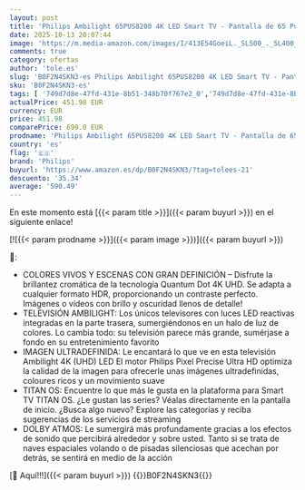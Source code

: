 ```yaml
---
layout: post
title: 'Philips Ambilight 65PUS8200 4K LED Smart TV - Pantalla de 65 Pulgadas con Plataforma Titan OS  Pixel Precise Ultra HD y Sonido Dolby Atmos - Funciona con Alexa y con el Asistente de Voz de Google'
date: 2025-10-13 20:07:44
image: 'https://m.media-amazon.com/images/I/413E54GoeiL._SL500_._SL400_.jpg'
comments: true
category: ofertas
author: 'tole.es'
slug: 'B0F2N4SKN3-es Philips Ambilight 65PUS8200 4K LED Smart TV - Pantalla de...'
sku: 'B0F2N4SKN3-es'
tags: [ '749d7d8e-47fd-431e-8b51-348b70f767e2_0','749d7d8e-47fd-431e-8b51-348b70f767e2_6901','Arborist Merchandising Root','Electrónica','Self Service','Special Features Stores','TV, vídeo y home cinema','Televisores','Top Brands Tech Selection','Top Brands Tech TVs','alexa','philips','🇪🇸', ]
actualPrice: 451.98 EUR
currency: EUR
price: 451.98
comparePrice: 699.0 EUR
prodname: 'Philips Ambilight 65PUS8200 4K LED Smart TV - Pantalla de 65 Pulgadas con Plataforma Titan OS  Pixel Precise Ultra HD y Sonido Dolby Atmos - Funciona con Alexa y con el Asistente de Voz de Google'
country: 'es'
flag: '🇪🇸'
brand: 'Philips'
buyurl: 'https://www.amazon.es/dp/B0F2N4SKN3/?tag=tolees-21'
descuento: '35.34'
average: '590.49'
---
```


En este momento está [{{< param title >}}]({{< param buyurl >}}) en el siguiente enlace!

[![{{< param prodname >}}]({{< param image >}})]({{< param buyurl >}})

🔎:

- COLORES VIVOS Y ESCENAS CON GRAN DEFINICIÓN – Disfrute la brillantez cromática de la tecnología Quantum Dot 4K UHD. Se adapta a cualquier formato HDR, proporcionando un contraste perfecto. Imágenes o vídeos con brillo y oscuridad llenos de detalle!
- TELEVISIÓN AMBILIGHT: Los únicos televisores con luces LED reactivas integradas en la parte trasera, sumergiéndonos en un halo de luz de colores. Lo cambia todo: su televisión parece más grande, sumérjase a fondo en su entretenimiento favorito
- IMAGEN ULTRADEFINIDA: Le encantará lo que ve en esta televisión Ambilight 4K (UHD) LED El motor Philips Pixel Precise Ultra HD optimiza la calidad de la imagen para ofrecerle unas imágenes ultradefinidas, coloures ricos y un movimiento suave
- TITAN OS: Encuentre lo que más le gusta en la plataforma para Smart TV TITAN OS. ¿Le gustan las series? Véalas directamente en la pantalla de inicio. ¿Busca algo nuevo? Explore las categorías y reciba sugerencias de los servicios de streaming
- DOLBY ATMOS: Le sumergirá más profundamente gracias a los efectos de sonido que percibirá alrededor y sobre usted. Tanto si se trata de naves espaciales volando o de pisadas silenciosas que acechan por detrás, se sentirá en medio de la acción

[🛒 Aquí!!!]({{< param buyurl >}})
{{<world>}}B0F2N4SKN3{{</world>}}
